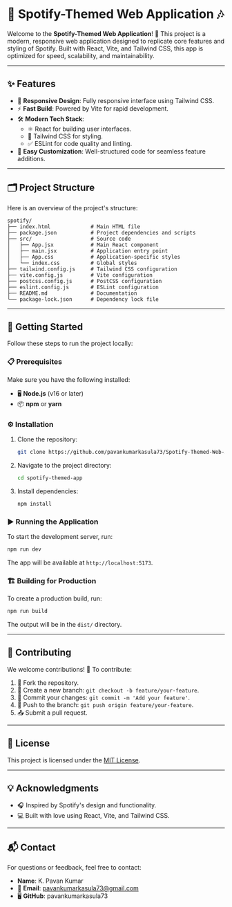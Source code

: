 # 🎵 Spotify-Themed Web Application 🎶

Welcome to the **Spotify-Themed Web Application**! 🌟 This project is a modern, responsive web application designed to replicate core features and styling of Spotify. Built with React, Vite, and Tailwind CSS, this app is optimized for speed, scalability, and maintainability.

---

## ✨ Features

- 📱 **Responsive Design**: Fully responsive interface using Tailwind CSS.
- ⚡ **Fast Build**: Powered by Vite for rapid development.
- 🛠️ **Modern Tech Stack**:
  - ⚛️ React for building user interfaces.
  - 🎨 Tailwind CSS for styling.
  - ✅ ESLint for code quality and linting.
- 🔧 **Easy Customization**: Well-structured code for seamless feature additions.

---

## 🗂️ Project Structure

Here is an overview of the project's structure:

```
spotify/
├── index.html             # Main HTML file
├── package.json           # Project dependencies and scripts
├── src/                   # Source code
│   ├── App.jsx            # Main React component
│   ├── main.jsx           # Application entry point
│   ├── App.css            # Application-specific styles
│   └── index.css          # Global styles
├── tailwind.config.js     # Tailwind CSS configuration
├── vite.config.js         # Vite configuration
├── postcss.config.js      # PostCSS configuration
├── eslint.config.js       # ESLint configuration
├── README.md              # Documentation
└── package-lock.json      # Dependency lock file
```

---

## 🚀 Getting Started

Follow these steps to run the project locally:

### 📋 Prerequisites

Make sure you have the following installed:
- 🖥️ **Node.js** (v16 or later)
- 📦 **npm** or **yarn**

### ⚙️ Installation

1. Clone the repository:
   ```bash
   git clone https://github.com/pavankumarkasula73/Spotify-Themed-Web-Application
   ```

2. Navigate to the project directory:
   ```bash
   cd spotify-themed-app
   ```

3. Install dependencies:
   ```bash
   npm install
   ```

### ▶️ Running the Application

To start the development server, run:
```bash
npm run dev
```

The app will be available at `http://localhost:5173`.

### 🏗️ Building for Production

To create a production build, run:
```bash
npm run build
```

The output will be in the `dist/` directory.

---

## 🤝 Contributing

We welcome contributions! 🌟 To contribute:
1. 🍴 Fork the repository.
2. 🌿 Create a new branch: `git checkout -b feature/your-feature`.
3. 💾 Commit your changes: `git commit -m 'Add your feature'`.
4. 🔄 Push to the branch: `git push origin feature/your-feature`.
5. 📤 Submit a pull request.

---

## 📜 License

This project is licensed under the [MIT License](LICENSE).

---

## 💡 Acknowledgments

- 🎧 Inspired by Spotify's design and functionality.
- 💻 Built with love using React, Vite, and Tailwind CSS.

---

## 📬 Contact

For questions or feedback, feel free to contact:
- **Name**: K. Pavan Kumar
- 📧 **Email**: pavankumarkasula73@gmail.com
- 🖥️ **GitHub**: pavankumarkasula73

